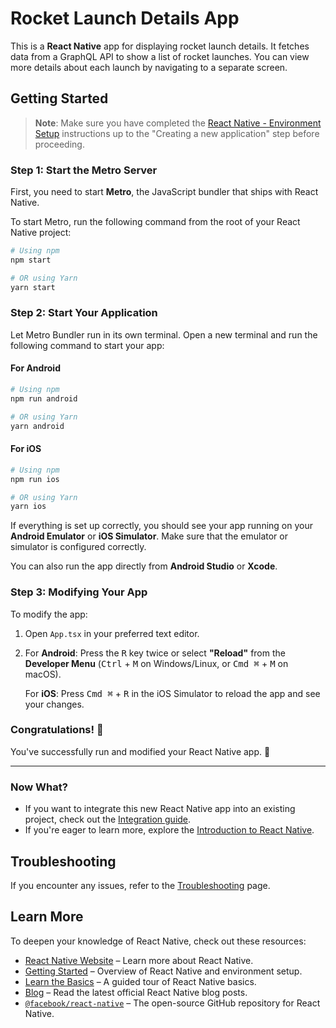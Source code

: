 # Rocket Launch Details App

This is a **React Native** app for displaying rocket launch details. It fetches data from a GraphQL API to show a list of rocket launches. You can view more details about each launch by navigating to a separate screen.

## Getting Started

> **Note**: Make sure you have completed the [React Native - Environment Setup](https://reactnative.dev/docs/environment-setup) instructions up to the "Creating a new application" step before proceeding.

### Step 1: Start the Metro Server

First, you need to start **Metro**, the JavaScript bundler that ships with React Native.

To start Metro, run the following command from the root of your React Native project:

```bash
# Using npm
npm start

# OR using Yarn
yarn start
```

### Step 2: Start Your Application

Let Metro Bundler run in its own terminal. Open a new terminal and run the following command to start your app:

#### For Android

```bash
# Using npm
npm run android

# OR using Yarn
yarn android
```

#### For iOS

```bash
# Using npm
npm run ios

# OR using Yarn
yarn ios
```

If everything is set up correctly, you should see your app running on your **Android Emulator** or **iOS Simulator**. Make sure that the emulator or simulator is configured correctly.

You can also run the app directly from **Android Studio** or **Xcode**.

### Step 3: Modifying Your App

To modify the app:

1. Open `App.tsx` in your preferred text editor.
2. For **Android**: Press the <kbd>R</kbd> key twice or select **"Reload"** from the **Developer Menu** (<kbd>Ctrl</kbd> + <kbd>M</kbd> on Windows/Linux, or <kbd>Cmd ⌘</kbd> + <kbd>M</kbd> on macOS).
   
   For **iOS**: Press <kbd>Cmd ⌘</kbd> + <kbd>R</kbd> in the iOS Simulator to reload the app and see your changes.

### Congratulations! 🎉

You've successfully run and modified your React Native app. 🎉

---

### Now What?

- If you want to integrate this new React Native app into an existing project, check out the [Integration guide](https://reactnative.dev/docs/integration-with-existing-apps).
- If you're eager to learn more, explore the [Introduction to React Native](https://reactnative.dev/docs/getting-started).

## Troubleshooting

If you encounter any issues, refer to the [Troubleshooting](https://reactnative.dev/docs/troubleshooting) page.

## Learn More

To deepen your knowledge of React Native, check out these resources:

- [React Native Website](https://reactnative.dev) – Learn more about React Native.
- [Getting Started](https://reactnative.dev/docs/environment-setup) – Overview of React Native and environment setup.
- [Learn the Basics](https://reactnative.dev/docs/getting-started) – A guided tour of React Native basics.
- [Blog](https://reactnative.dev/blog) – Read the latest official React Native blog posts.
- [`@facebook/react-native`](https://github.com/facebook/react-native) – The open-source GitHub repository for React Native.
